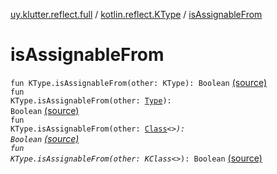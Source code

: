 [uy.klutter.reflect.full](../index.md) / [kotlin.reflect.KType](index.md) / [isAssignableFrom](.)


# isAssignableFrom
<code>fun KType.isAssignableFrom(other: KType): Boolean</code> [(source)](https://github.com/kohesive/klutter/blob/master/reflect-full-jdk6/src/main/kotlin/uy/klutter/reflect/full/Types.kt#L11)<br/><code>fun KType.isAssignableFrom(other: [Type](http://docs.oracle.com/javase/6/docs/api/java/lang/reflect/Type.html)): Boolean</code> [(source)](https://github.com/kohesive/klutter/blob/master/reflect-full-jdk6/src/main/kotlin/uy/klutter/reflect/full/Types.kt#L16)<br/><code>fun KType.isAssignableFrom(other: [Class](http://docs.oracle.com/javase/6/docs/api/java/lang/Class.html)<*>): Boolean</code> [(source)](https://github.com/kohesive/klutter/blob/master/reflect-full-jdk6/src/main/kotlin/uy/klutter/reflect/full/Types.kt#L21)<br/><code>fun KType.isAssignableFrom(other: KClass<*>): Boolean</code> [(source)](https://github.com/kohesive/klutter/blob/master/reflect-full-jdk6/src/main/kotlin/uy/klutter/reflect/full/Types.kt#L26)<br/>

